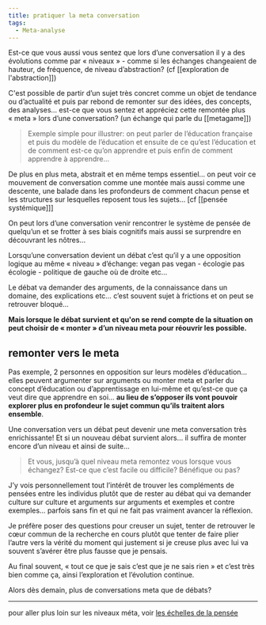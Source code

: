 ```yaml
---
title: pratiquer la meta conversation
tags:
  - Meta-analyse
---
```


Est-ce que vous aussi vous sentez que lors d’une conversation il y a des évolutions comme par « niveaux » - comme si les échanges changeaient de hauteur, de fréquence, de niveau d’abstraction? (cf [[exploration de l'abstraction]])

C'est possible de partir d’un sujet très concret comme un objet de tendance ou d’actualité et puis par rebond de remonter sur des idées, des concepts, des analyses… est-ce que vous sentez et appréciez cette remontée plus « meta » lors d’une conversation? (un échange qui parle du [[metagame]])

> Exemple simple pour illustrer: on peut parler de l’éducation française et puis du modèle de l’éducation et ensuite de ce qu’est l’éducation et de comment est-ce qu’on apprendre et puis enfin de comment apprendre à apprendre…

De plus en plus meta, abstrait et en même temps essentiel… on peut voir ce mouvement de conversation comme une montée mais aussi comme une descente, une balade dans les profondeurs de comment chacun pense et les structures sur lesquelles reposent tous les sujets… [cf [[pensée systémique]]]

On peut lors d’une conversation venir rencontrer le système de pensée de quelqu’un et se frotter à ses biais cognitifs mais aussi se surprendre en découvrant les nôtres…

Lorsqu’une conversation devient un débat c’est qu’il y a une opposition logique au même « niveau » d’échange: vegan pas vegan - écologie pas écologie - politique de gauche où de droite etc…  

Le débat va demander des arguments, de la connaissance dans un domaine, des explications etc… c’est souvent sujet à frictions et on peut se retrouver bloqué…  
 
**Mais lorsque le débat survient et qu'on se rend compte de la situation on peut choisir de « monter » d’un niveau meta pour réouvrir les possible.**

## remonter vers le meta

Pas exemple, 2 personnes en opposition sur leurs modèles d’éducation… elles peuvent argumenter sur arguments ou monter meta et parler du concept d’éducation ou d’apprentissage en lui-même et qu’est-ce que ça veut dire que apprendre en soi… **au lieu de s’opposer ils vont pouvoir explorer plus en profondeur le sujet commun qu’ils traitent alors ensemble**.

Une conversation vers un débat peut devenir une meta conversation très enrichissante! Et si un nouveau débat survient alors… il suffira de monter encore d’un niveau et ainsi de suite…

> Et vous, jusqu’à quel niveau meta remontez vous lorsque vous échangez? Est-ce que c’est facile ou difficile? Bénéfique ou pas?


J’y vois personnellement tout l’intérêt de trouver les compléments de pensées entre les individus plutôt que de rester au débat qui va demander culture sur culture et arguments sur arguments et exemples et contre exemples… parfois sans fin et qui ne fait pas vraiment avancer la réflexion.

Je préfère poser des questions pour creuser un sujet, tenter de retrouver le cœur commun de la recherche en cours plutôt que tenter de faire plier l’autre vers la vérité du moment qui justement si je creuse plus avec lui va souvent s’avérer être plus fausse que je pensais.

Au final souvent, « tout ce que je sais c’est que je ne sais rien » et c’est très bien comme ça, ainsi l’exploration et l’évolution continue.

Alors dès demain, plus de conversations meta que de débats?

---

pour aller plus loin sur les niveaux méta, voir [les échelles de la pensée](https://www.notion.so/liutnotes/La-dialectique-la-pens-e-les-mod-les-mentaux-1ce81198b8074905b3ec3756c0130a35?pvs=4#a6d8e3cd14564e89836af4b964f51eec)